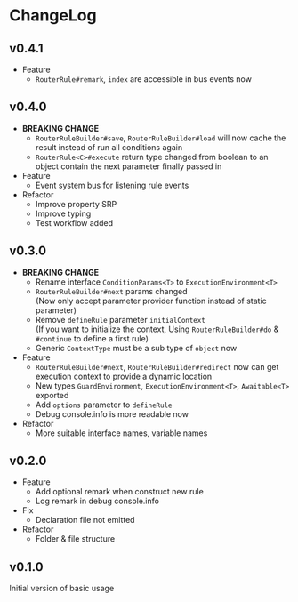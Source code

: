 # ChangeLog

## v0.4.1
- Feature
    - `RouterRule#remark`, `index` are accessible in bus events now
## v0.4.0
- **BREAKING CHANGE**
    - `RouterRuleBuilder#save`, `RouterRuleBuilder#load` will now cache the result instead of run all conditions again
    - `RouterRule<C>#execute` return type changed from boolean to an object contain the next parameter finally passed in
- Feature
    - Event system bus for listening rule events
- Refactor
    - Improve property SRP
    - Improve typing
    - Test workflow added
## v0.3.0
- **BREAKING CHANGE**
    - Rename interface `ConditionParams<T>` to `ExecutionEnvironment<T>`
    - `RouterRuleBuilder#next` params changed  
        (Now only accept parameter provider function instead of static parameter)
    - Remove `defineRule` parameter `initialContext`  
        (If you want to initialize the context, Using `RouterRuleBuilder#do` & `#continue` to define a first rule)
    - Generic `ContextType` must be a sub type of `object` now
- Feature
    - `RouterRuleBuilder#next`, `RouterRuleBuilder#redirect` now can get execution context to provide a dynamic location
    - New types `GuardEnvironment`, `ExecutionEnvironment<T>`, `Awaitable<T>` exported
    - Add `options` parameter to `defineRule`
    - Debug console.info is more readable now
- Refactor
    - More suitable interface names, variable names
## v0.2.0
- Feature
    - Add optional remark when construct new rule
    - Log remark in debug console.info
- Fix
    - Declaration file not emitted
- Refactor
    - Folder & file structure

## v0.1.0
Initial version of basic usage